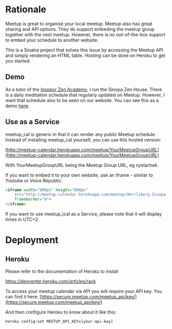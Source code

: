 # Rationale

Meetup is great to organise your local meetup. Meetup also has great sharing
and API options. They do support embeding the meetup group together with the
next meetup. However, there is no out-of-the-box support to embed your
schedule to another website.

This is a Sinatra project that solves this issue by accessing the Meetup API
and simply rendering an HTML table. Hosting can be done on Heroku to get you
started.

## Demo

As a tutor of the [Insopor Zen Academy](http://insopor-zen-academy.com), I run
the Sinopa Zen House. There is a daily meditation schedule that regularly
updated on Meetup. However, I want that schedule also to be seen on our
website. You can see this as a demo
[here](http://insopor-zen-academy.com/zen-houses/sinopa-zen-house-menu/schedule).

## Use as a Service

meetup\_cal is generic in that it can render any public Meetup schedule. Instead
of installing meetup\_cal yourself, you can use this hosted version:

[http://meetup-calendar.herokuapp.com/meetup/YourMeetupGroupURL](http://meetup-calendar.herokuapp.com/meetup/YourMeetupGroupURL)

With YourMeetupGroupURL being the Meetup Group URL, eg nystartrek.

If you want to embed it to your own website, use an iframe - similar to
Youtube or Voice Republic:

```html
<iframe width="800px" height="800px"
    src="http://meetup-calendar.herokuapp.com/meetup/Herrliberg-Sinopa-Zen-House-Meditation"
    frameborder="0">
</iframe>
```

If you want to use meetup_\cal as a Service, please note that it will display
times in UTC+2.

# Deployment

## Heroku

Please refer to the documentation of Heroku to install

https://devcenter.heroku.com/articles/rack

To access your meetup calendar via API you will require your API key. You can
find it here:
[https://secure.meetup.com/meetup_api/key/](https://secure.meetup.com/meetup_api/key/)

And then configure Heroku to know about it like this:

`heroku config:set MEETUP_API_KEY=[your-api-key]`
